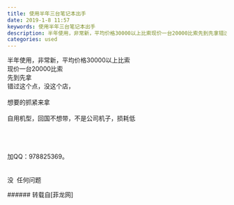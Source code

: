 ```yaml
---
title: 使用半年三台笔记本出手
date: 2019-1-8 11:57
keywords: 使用半年三台笔记本出手
description: 半年使用，非常新，平均价格30000以上比索现价一台20000比索先到先拿错过这个点，没这个店，想要的抓紧来拿自用机型，回国不想带，不是公司机子，损耗低加QQ：978825369。 没  任何问题
categories: used
---
```

<td class="t_f" id="postmessage_2639842">

半年使用，非常新，平均价格30000以上比索<br/>
现价一台20000比索<br/>
先到先拿<br/>
错过这个点，没这个店，<br/>
<br/>
想要的抓紧来拿<br/>
<br/>
自用机型，回国不想带，不是公司机子，损耗低<br/>
<br/>
<br/>
<br/>
<br/>
加QQ：978825369。 <br/>
<img alt="" border="0" class="zoom" data-cf-modified-96e6103a4e3c9b3d35f3f84e-="" file="http://www.flw.ph/data/appbyme/upload/image/201901/08/aSJvdOzDLwTR.jpg" id="aimg_k2Sl9" lazyloadthumb="1" onclick="" onmouseover="" src="http://www.flw.ph/data/appbyme/upload/image/201901/08/aSJvdOzDLwTR.jpg"/><br/>
<br/>
<img alt="" border="0" class="zoom" data-cf-modified-96e6103a4e3c9b3d35f3f84e-="" file="http://www.flw.ph/data/appbyme/upload/image/201901/08/osdTWqi1OkGx.jpg" id="aimg_W88Ln" lazyloadthumb="1" onclick="" onmouseover="" src="http://www.flw.ph/data/appbyme/upload/image/201901/08/osdTWqi1OkGx.jpg"/><br/>
<br/>
<img alt="" border="0" class="zoom" data-cf-modified-96e6103a4e3c9b3d35f3f84e-="" file="http://www.flw.ph/data/appbyme/upload/image/201901/08/Bl9vwXFPVJy5.jpg" id="aimg_dZ6Ba" lazyloadthumb="1" onclick="" onmouseover="" src="http://www.flw.ph/data/appbyme/upload/image/201901/08/Bl9vwXFPVJy5.jpg"/><br/>
没  任何问题<br/>
</td>
###### 转载自[菲龙网]